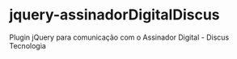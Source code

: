 # jquery-assinadorDigitalDiscus
Plugin jQuery para comunicação com o Assinador Digital - Discus Tecnologia
